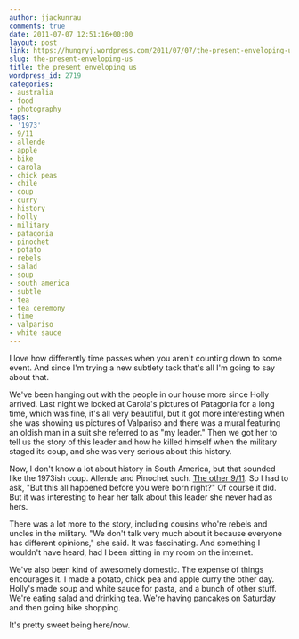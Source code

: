 ```yaml
---
author: jjackunrau
comments: true
date: 2011-07-07 12:51:16+00:00
layout: post
link: https://hungryj.wordpress.com/2011/07/07/the-present-enveloping-us/
slug: the-present-enveloping-us
title: the present enveloping us
wordpress_id: 2719
categories:
- australia
- food
- photography
tags:
- '1973'
- 9/11
- allende
- apple
- bike
- carola
- chick peas
- chile
- coup
- curry
- history
- holly
- military
- patagonia
- pinochet
- potato
- rebels
- salad
- soup
- south america
- subtle
- tea
- tea ceremony
- time
- valpariso
- white sauce
---
```


I love how differently time passes when you aren't counting down to some event. And since I'm trying a new subtlety tack that's all I'm going to say about that.

We've been hanging out with the people in our house more since Holly arrived. Last night we looked at Carola's pictures of Patagonia for a long time, which was fine, it's all very beautiful, but it got more interesting when she was showing us pictures of Valpariso and there was a mural featuring an oldish man in a suit she referred to as "my leader." Then we got her to tell us the story of this leader and how he killed himself when the military staged its coup, and she was very serious about this history. 

Now, I don't know a lot about history in South America, but that sounded like the 1973ish coup. Allende and Pinochet such. [The other 9/11](http://en.wikipedia.org/wiki/1973_Chilean_coup_d'%C3%A9tat). So I had to ask, "But this all happened before you were born right?" Of course it did. But it was interesting to hear her talk about this leader she never had as hers.

There was a lot more to the story, including cousins who're rebels and uncles in the military. "We don't talk very much about it because everyone has different opinions," she said. It was fascinating. And something I wouldn't have heard, had I been sitting in my room on the internet.

We've also been kind of awesomely domestic. The expense of things encourages  it. I made a potato, chick pea and apple curry the other day. Holly's made soup and white sauce for pasta, and a bunch of other stuff. We're eating salad and [drinking tea](http://www.flickr.com/photos/hungry_j/5911617499/in/photostream/). We're having pancakes on Saturday and then going bike shopping.

It's pretty sweet being here/now.
